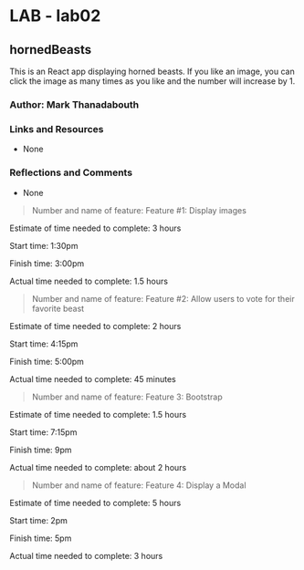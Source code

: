 # LAB - lab02

## hornedBeasts

This is an React app displaying horned beasts. If you like an image, you can click the image as many times as you like and the number will increase by 1.

### Author: Mark Thanadabouth

### Links and Resources
* None

### Reflections and Comments
* None

> Number and name of feature: Feature #1: Display images

Estimate of time needed to complete: 3 hours

Start time: 1:30pm

Finish time: 3:00pm

Actual time needed to complete: 1.5 hours

> Number and name of feature: Feature #2: Allow users to vote for their favorite beast

Estimate of time needed to complete: 2 hours

Start time: 4:15pm

Finish time: 5:00pm

Actual time needed to complete: 45 minutes

> Number and name of feature: Feature 3: Bootstrap

Estimate of time needed to complete: 1.5 hours

Start time: 7:15pm

Finish time: 9pm

Actual time needed to complete: about 2 hours

> Number and name of feature: Feature 4: Display a Modal

Estimate of time needed to complete: 5 hours

Start time: 2pm

Finish time: 5pm

Actual time needed to complete: 3 hours
